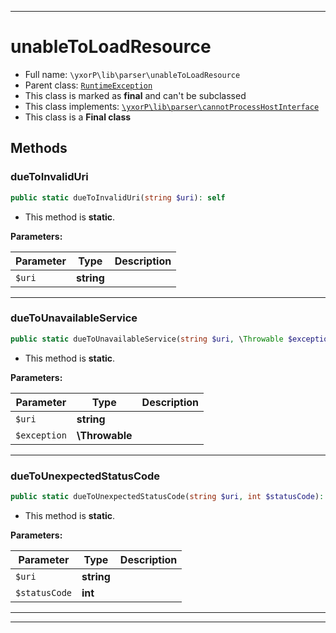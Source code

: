 ***

# unableToLoadResource





* Full name: `\yxorP\lib\parser\unableToLoadResource`
* Parent class: [`RuntimeException`](../../../../RuntimeException.md)
* This class is marked as **final** and can't be subclassed
* This class implements:
[`\yxorP\lib\parser\cannotProcessHostInterface`](./cannotProcessHostInterface.md)
* This class is a **Final class**




## Methods


### dueToInvalidUri



```php
public static dueToInvalidUri(string $uri): self
```



* This method is **static**.




**Parameters:**

| Parameter | Type | Description |
|-----------|------|-------------|
| `$uri` | **string** |  |




***

### dueToUnavailableService



```php
public static dueToUnavailableService(string $uri, \Throwable $exception): self
```



* This method is **static**.




**Parameters:**

| Parameter | Type | Description |
|-----------|------|-------------|
| `$uri` | **string** |  |
| `$exception` | **\Throwable** |  |




***

### dueToUnexpectedStatusCode



```php
public static dueToUnexpectedStatusCode(string $uri, int $statusCode): self
```



* This method is **static**.




**Parameters:**

| Parameter | Type | Description |
|-----------|------|-------------|
| `$uri` | **string** |  |
| `$statusCode` | **int** |  |




***


***

